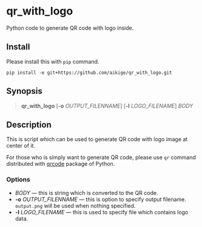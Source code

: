 # qr_with_logo

Python code to generate QR code with logo inside.

## Install

Please install this with `pip` command.

```
pip install -e git+https://github.com/aikige/qr_with_logo.git
```

## Synopsis

> **qr_with_logo** \[**-o** *OUTPUT_FILENNAME*\] \[**-l** *LOGO_FILENAME*\] *BODY*

## Description

This is script which can be used to generate QR code with logo image at center of it.

For those who is simply want to generate QR code, please use `qr` command distributed with [qrcode](https://github.com/lincolnloop/python-qrcode) package of Python.

### Options

- *BODY* &mdash; this is string which is converted to the QR code.
- **-o** *OUTPUT_FILENNAME* &mdash; this is option to specify output filename. `output.png` will be used when nothing specified.
- **-l** *LOGO_FILENAME* &mdash; this is used to specify file which contains logo data.
